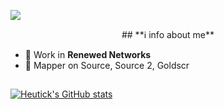 ![](https://media.discordapp.net/attachments/885202918884638772/961674644082020362/bn.png?width=1440&height=390)
<p align="center">
 ## **ℹ️ info about me**

- 🔵 Work in **Renewed Networks**
- 🔵 Mapper on Source, Source 2, Goldscr

##
[![Heutick's GitHub stats](https://github-readme-stats.vercel.app/api?username=heut42069&show_icons=true&bg_color=DEG,8f55d1,5557d1&theme=dark&text_color=ffffff&icon_color=ffffff&count_private=true)](https://github.com/anuraghazra/github-readme-stats)
